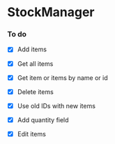 # StockManager

### To do

- [x] Add items
- [x] Get all items
- [x] Get item or items by name or id
- [x] Delete items
- [x] Use old IDs with new items
- [x] Add quantity field
- [x] Edit items



